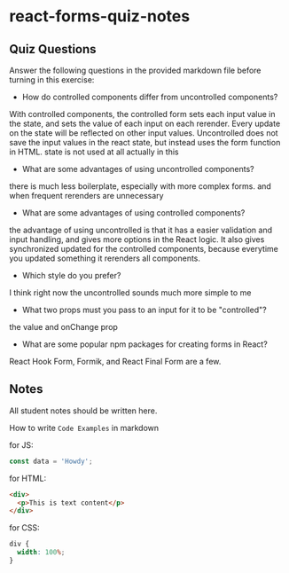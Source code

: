 # react-forms-quiz-notes

## Quiz Questions

Answer the following questions in the provided markdown file before turning in this exercise:

- How do controlled components differ from uncontrolled components?

With controlled components, the controlled form sets each input value in the state, and sets the value of each input on each rerender. Every update on the state will be reflected on other input values.
Uncontrolled does not save the input values in the react state, but instead uses the form function in HTML. state is not used at all actually in this

- What are some advantages of using uncontrolled components?

there is much less boilerplate, especially with more complex forms. and when frequent rerenders are unnecessary

- What are some advantages of using controlled components?

the advantage of using uncontrolled is that it has a easier validation and input handling, and gives more options in the React logic. It also gives synchronized updated for the controlled components, because everytime you updated something it rerenders all components.

- Which style do you prefer?

I think right now the uncontrolled sounds much more simple to me

- What two props must you pass to an input for it to be "controlled"?

the value and onChange prop

- What are some popular npm packages for creating forms in React?

React Hook Form, Formik, and React Final Form are a few.

## Notes

All student notes should be written here.

How to write `Code Examples` in markdown

for JS:

```javascript
const data = 'Howdy';
```

for HTML:

```html
<div>
  <p>This is text content</p>
</div>
```

for CSS:

```css
div {
  width: 100%;
}
```
